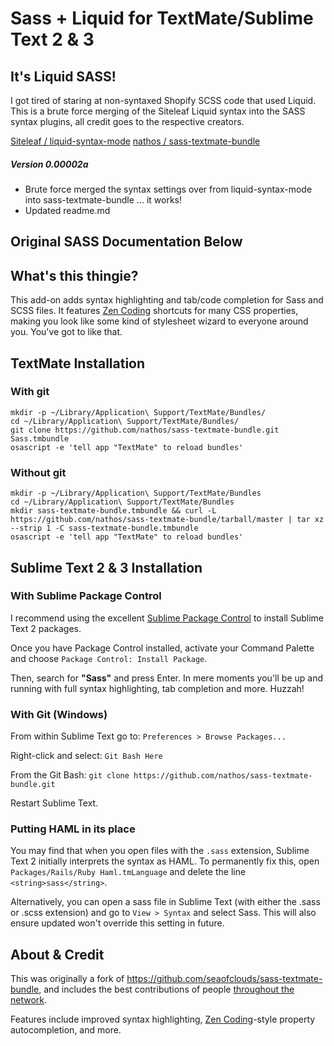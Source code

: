 # Sass + Liquid for TextMate/Sublime Text 2 & 3

## It's Liquid SASS!

I got tired of staring at non-syntaxed Shopify SCSS code that used Liquid. This is a brute force merging of the Siteleaf Liquid syntax into the SASS syntax plugins, all credit goes to the respective creators.

[Siteleaf / liquid-syntax-mode](https://github.com/siteleaf/liquid-syntax-mode)
[nathos / sass-textmate-bundle](https://github.com/nathos/sass-textmate-bundle)

##### Version 0.00002a
- Brute force merged the syntax settings over from liquid-syntax-mode into sass-textmate-bundle ... it works!
- Updated readme.md


## Original SASS Documentation Below

## What's this thingie?

This add-on adds syntax highlighting and tab/code completion for Sass and SCSS files. It features [Zen Coding](http://code.google.com/p/zen-coding/) shortcuts for many CSS properties, making you look like some kind of stylesheet wizard to everyone around you. You've got to like that.

## TextMate Installation

### With git

    mkdir -p ~/Library/Application\ Support/TextMate/Bundles/
    cd ~/Library/Application\ Support/TextMate/Bundles/
    git clone https://github.com/nathos/sass-textmate-bundle.git Sass.tmbundle
    osascript -e 'tell app "TextMate" to reload bundles'

### Without git
    mkdir -p ~/Library/Application\ Support/TextMate/Bundles
    cd ~/Library/Application\ Support/TextMate/Bundles
    mkdir sass-textmate-bundle.tmbundle && curl -L https://github.com/nathos/sass-textmate-bundle/tarball/master | tar xz --strip 1 -C sass-textmate-bundle.tmbundle
    osascript -e 'tell app "TextMate" to reload bundles'

## Sublime Text 2 & 3 Installation

### With Sublime Package Control

I recommend using the excellent [Sublime Package Control](http://wbond.net/sublime_packages/package_control) to install Sublime Text 2 packages.

Once you have Package Control installed, activate your Command Palette and choose ```Package Control: Install Package```.

Then, search for **"Sass"** and press Enter. In mere moments you'll be up and running with full syntax highlighting, tab completion and more. Huzzah!

### With Git (Windows)

From within Sublime Text go to:
```Preferences > Browse Packages...```

Right-click and select:
```Git Bash Here```

From the Git Bash:
```git clone https://github.com/nathos/sass-textmate-bundle.git```

Restart Sublime Text.

### Putting HAML in its place

You may find that when you open files with the `.sass` extension, Sublime Text 2 initially interprets the syntax as HAML. To permanently fix this, open `Packages/Rails/Ruby Haml.tmLanguage` and delete the line `<string>sass</string>`.

Alternatively, you can open a sass file in Sublime Text (with either the .sass or .scss extension) and go to ```View > Syntax``` and select Sass. This will also ensure updated won't override this setting in future.

## About & Credit
This was originally a fork of <https://github.com/seaofclouds/sass-textmate-bundle>, and includes the best contributions of people [throughout the network](https://github.com/nathos/sass-textmate-bundle/network).

Features include improved syntax highlighting, [Zen Coding](http://code.google.com/p/zen-coding/)-style property autocompletion, and more.
